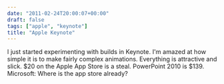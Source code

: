 ```yaml
---
date: "2011-02-24T20:00:07+00:00"
draft: false
tags: ["apple", "keynote"]
title: "Apple Keynote"
---
```


I just started experimenting with builds in Keynote. I'm amazed at how simple it is to make fairly complex animations. Everything is attractive and slick. $20 on the Apple App Store is a steal. PowerPoint 2010 is $139. Microsoft: Where is the app store already?
